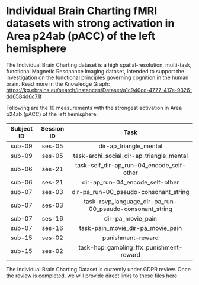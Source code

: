# Individual Brain Charting fMRI datasets with strong activation in Area p24ab (pACC) of the left hemisphere

The Individual Brain Charting dataset is a high spatial-resolution, multi-task, functional Magnetic Resonance Imaging dataset, intended to support the investigation on the functional principles governing cognition in the human brain.
Read more in the Knowledge Graph: https://kg.ebrains.eu/search/instances/Dataset/a1c940cc-4777-417e-9326-dd6584d6c71f

Following are the 10 measurements with the strongest activation in Area p24ab (pACC) of the left hemisphere:

| Subject ID | Session ID | Task |
| :-: | :-: | :-: |
| sub-09 | ses-05 | dir-ap_triangle_mental|
| sub-09 | ses-05 | task-archi_social_dir-ap_triangle_mental|
| sub-06 | ses-21 | task-self_dir-ap_run-04_encode_self-other|
| sub-06 | ses-21 | dir-ap_run-04_encode_self-other|
| sub-07 | ses-03 | dir-pa_run-00_pseudo-consonant_string|
| sub-07 | ses-03 | task-rsvp_language_dir-pa_run-00_pseudo-consonant_string|
| sub-07 | ses-16 | dir-pa_movie_pain|
| sub-07 | ses-16 | task-pain_movie_dir-pa_movie_pain|
| sub-15 | ses-02 | punishment-reward|
| sub-15 | ses-02 | task-hcp_gambling_ffx_punishment-reward|


The Individual Brain Charting Dataset is currently under GDPR review. Once the review is completed, we will provide direct links to these files here.